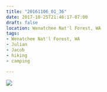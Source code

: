 ```yaml
---
title: "20161106_01_36"
date: 2017-10-25T21:46:17-07:00
draft: false
location: Wenatchee Nat'l Forest, WA
tags:
- Wenatchee Nat'l Forest, WA
- Julian
- Jacob
- hiking
- camping

---
```

![](https://d17enza3bfujl8.cloudfront.net/20161106_01_36.jpg)
